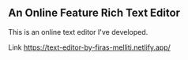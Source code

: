 ## An Online Feature Rich Text Editor
This is an online text editor I've developed.

Link
https://text-editor-by-firas-melliti.netlify.app/
